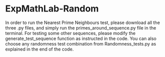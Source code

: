 # ExpMathLab-Random

In order to run the Nearest Prime Neighbours test, please download all the three .py files, and simply run the primes_around_sequence.py file in the terminal.
For testing some other sequences, please modify the generate_test_sequence function as instructed in the code.
You can also choose any randomness test combination from Randomness_tests.py as explained in the end of the code.
